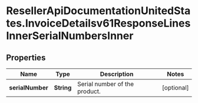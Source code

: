 # ResellerApiDocumentationUnitedStates.InvoiceDetailsv61ResponseLinesInnerSerialNumbersInner

## Properties

Name | Type | Description | Notes
------------ | ------------- | ------------- | -------------
**serialNumber** | **String** | Serial number of the product. | [optional] 


